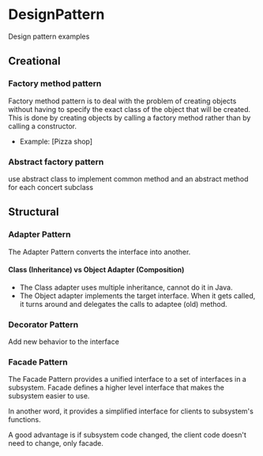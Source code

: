 # DesignPattern
Design pattern examples

## Creational
 
### Factory method pattern
Factory method pattern is to deal with the problem of creating objects without having to specify the exact class of the object that will be created. This is done by creating objects by calling a factory method rather than by calling a constructor.
  - Example: [Pizza shop]
 
### Abstract factory pattern
use abstract class to implement common method and an abstract method for each concert subclass


## Structural

### Adapter Pattern
The Adapter Pattern converts the interface into another.

#### Class (Inheritance) vs Object Adapter (Composition)
* The Class adapter uses multiple inheritance, cannot do it in Java. 
* The Object adapter implements the target interface. When it gets called, it turns around and delegates the calls to adaptee (old) method.

### Decorator Pattern
Add new behavior to the interface


### Facade Pattern
The Facade Pattern provides a unified interface to a set of interfaces in a subsystem. Facade defines a higher level interface that makes the subsystem easier to use. 

In another word, it provides a simplified interface for clients to subsystem's functions.

A good advantage is if subsystem code changed, the client code doesn't need to change, only facade.
